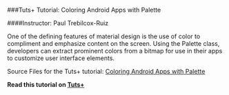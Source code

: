 ###Tuts+ Tutorial: Coloring Android Apps with Palette

####Instructor: Paul Trebilcox-Ruiz

One of the defining features of material design is the use of color to compliment and emphasize content on the screen. Using the Palette class, developers can extract prominent colors from a bitmap for use in their apps to customize user interface elements.

Source Files for the Tuts+ tutorial: [Coloring Android Apps with Palette](http://code.tutsplus.com/tutorials/coloring-android-apps-with-palette--cms-24096)

**Read this tutorial on [Tuts+](https://code.tutsplus.com)**
